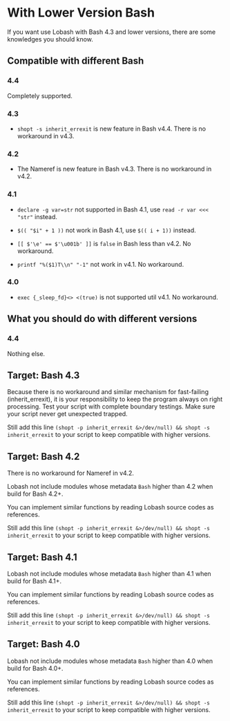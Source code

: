 # With Lower Version Bash

If you want use Lobash with Bash 4.3 and lower versions, there are some knowledges you should know.

## Compatible with different Bash

### 4.4

Completely supported.

### 4.3

- `shopt -s inherit_errexit` is new feature in Bash v4.4. There is no workaround in v4.3.

### 4.2

- The Nameref is new feature in Bash v4.3. There is no workaround in v4.2.

### 4.1

- `declare -g var=str` not supported in Bash 4.1, use `read -r var <<< "str"` instead.

- `$(( "$i" + 1 ))` not work in Bash 4.1, use `$(( i + 1))` instead.

- `[[ $'\e' == $'\u001b' ]]` is `false` in Bash less than v4.2. No workaround.

- `printf "%($1)T\\n" "-1"` not work in v4.1. No workaround.

### 4.0

- `exec {_sleep_fd}<> <(true)` is not supported util v4.1. No workaround.


## What you should do with different versions

### 4.4

Nothing else.

## Target: Bash 4.3

Because there is no workaround and similar mechanism for fast-failing (inherit_errexit),
it is your responsibility to keep the program always on right processing.
Test your script with complete boundary testings. Make sure your script never get unexpected trapped.

Still add this line `(shopt -p inherit_errexit &>/dev/null) && shopt -s inherit_errexit` to
your script to keep compatible with higher versions.

## Target: Bash 4.2

There is no workaround for Nameref in v4.2.

Lobash not include modules whose metadata `Bash` higher than 4.2 when build for Bash 4.2+.

You can implement similar functions by reading Lobash source codes as references.

Still add this line `(shopt -p inherit_errexit &>/dev/null) && shopt -s inherit_errexit` to
your script to keep compatible with higher versions.

## Target: Bash 4.1

Lobash not include modules whose metadata `Bash` higher than 4.1 when build for Bash 4.1+.

You can implement similar functions by reading Lobash source codes as references.

Still add this line `(shopt -p inherit_errexit &>/dev/null) && shopt -s inherit_errexit` to
your script to keep compatible with higher versions.

## Target: Bash 4.0

Lobash not include modules whose metadata `Bash` higher than 4.0 when build for Bash 4.0+.

You can implement similar functions by reading Lobash source codes as references.

Still add this line `(shopt -p inherit_errexit &>/dev/null) && shopt -s inherit_errexit` to
your script to keep compatible with higher versions.

